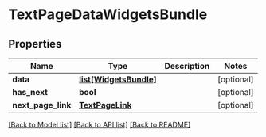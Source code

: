 # TextPageDataWidgetsBundle

## Properties
Name | Type | Description | Notes
------------ | ------------- | ------------- | -------------
**data** | [**list[WidgetsBundle]**](WidgetsBundle.md) |  | [optional] 
**has_next** | **bool** |  | [optional] 
**next_page_link** | [**TextPageLink**](TextPageLink.md) |  | [optional] 

[[Back to Model list]](../README.md#documentation-for-models) [[Back to API list]](../README.md#documentation-for-api-endpoints) [[Back to README]](../README.md)

